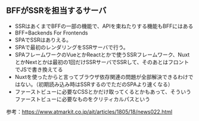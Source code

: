 ## BFFがSSRを担当するサーバ
- SSRはあくまでBFFの一部の機能で、APIを束ねたりする機能もBFFにはある
- BFF=Backends For Frontends
- SPAでSSRはありえる。
- SPAで最初のレンダリングをSSRサーバで行う。
- SPAフレームワークのVueとかReactとかで使うSSRフレームワーク、NuxtとかNextとかは最初の1回だけSSRサーバでSSRして、そのあとはフロントでJSで書き換えてる
- Nuxtを使ったからと言ってブラウザ依存関連の問題が全部解決できるわけではない。（初期読み込み時はSSRするのでただのSPAより速くなる）
- ファーストビューに必要なCSSとかだけ取ってくるとかもあって、そういうファーストビューに必要なものをクリティカルパスという
 

参考：https://www.atmarkit.co.jp/ait/articles/1805/18/news022.html
